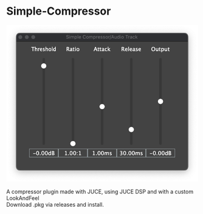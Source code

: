 # Simple-Compressor

![Plugin screenshot](PluginScreenshot.png)

A compressor plugin made with JUCE, using JUCE DSP and with a custom LookAndFeel\
Download .pkg via releases and install.
